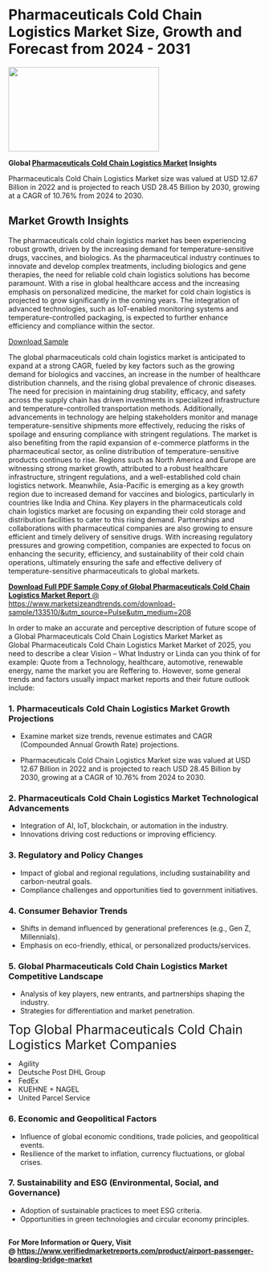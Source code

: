 <H1>Pharmaceuticals Cold Chain Logistics Market Size, Growth and Forecast from 2024 - 2031</H1><img class="aligncenter size-medium wp-image-584254" src="https://thirdeyenews.in/wp-content/uploads/2024/09/Global-Market-Research-300x168.jpeg" alt="" width="300" height="168" /><p><strong>Global&nbsp;<a href="https://www.marketsizeandtrends.com/download-sample/133510/&amp;utm_source=Pulse&amp;utm_medium=208">Pharmaceuticals Cold Chain Logistics Market</a> Insights</strong></p><p>Pharmaceuticals Cold Chain Logistics Market size was valued at USD 12.67 Billion in 2022 and is projected to reach USD 28.45 Billion by 2030, growing at a CAGR of 10.76% from 2024 to 2030.</p><p><h2>Market Growth Insights</h2> <p>The pharmaceuticals cold chain logistics market has been experiencing robust growth, driven by the increasing demand for temperature-sensitive drugs, vaccines, and biologics. As the pharmaceutical industry continues to innovate and develop complex treatments, including biologics and gene therapies, the need for reliable cold chain logistics solutions has become paramount. With a rise in global healthcare access and the increasing emphasis on personalized medicine, the market for cold chain logistics is projected to grow significantly in the coming years. The integration of advanced technologies, such as IoT-enabled monitoring systems and temperature-controlled packaging, is expected to further enhance efficiency and compliance within the sector.</p> <p><a href="#">Download Sample</a></p> <p>The global pharmaceuticals cold chain logistics market is anticipated to expand at a strong CAGR, fueled by key factors such as the growing demand for biologics and vaccines, an increase in the number of healthcare distribution channels, and the rising global prevalence of chronic diseases. The need for precision in maintaining drug stability, efficacy, and safety across the supply chain has driven investments in specialized infrastructure and temperature-controlled transportation methods. Additionally, advancements in technology are helping stakeholders monitor and manage temperature-sensitive shipments more effectively, reducing the risks of spoilage and ensuring compliance with stringent regulations. The market is also benefiting from the rapid expansion of e-commerce platforms in the pharmaceutical sector, as online distribution of temperature-sensitive products continues to rise. Regions such as North America and Europe are witnessing strong market growth, attributed to a robust healthcare infrastructure, stringent regulations, and a well-established cold chain logistics network. Meanwhile, Asia-Pacific is emerging as a key growth region due to increased demand for vaccines and biologics, particularly in countries like India and China. Key players in the pharmaceuticals cold chain logistics market are focusing on expanding their cold storage and distribution facilities to cater to this rising demand. Partnerships and collaborations with pharmaceutical companies are also growing to ensure efficient and timely delivery of sensitive drugs. With increasing regulatory pressures and growing competition, companies are expected to focus on enhancing the security, efficiency, and sustainability of their cold chain operations, ultimately ensuring the safe and effective delivery of temperature-sensitive pharmaceuticals to global markets.</p> <p><a href="#"></p><p><span class=""><strong>Download Full PDF Sample Copy of Global Pharmaceuticals Cold Chain Logistics Market Report</strong> @ <a href="https://www.marketsizeandtrends.com/download-sample/133510/&amp;utm_source=Pulse&amp;utm_medium=208" target="_blank">https://www.marketsizeandtrends.com/download-sample/133510/&amp;utm_source=Pulse&amp;utm_medium=208</a></span></p><p>In order to make an accurate and perceptive description of future scope of a Global&nbsp;Pharmaceuticals Cold Chain Logistics Market Market as Global&nbsp;Pharmaceuticals Cold Chain Logistics Market Market of 2025, you need to describe a clear Vision &ndash; What Industry or Linda can you think of for example: Quote from a Technology, healthcare, automotive, renewable energy, name the market you are Reffering to. However, some general trends and factors usually impact market reports and their future outlook include:</p><h3>1.&nbsp;<strong>Pharmaceuticals Cold Chain Logistics Market Growth Projections</strong></h3><ul><li>Examine market size trends, revenue estimates and CAGR (Compounded Annual Growth Rate) projections.</li><li><p>Pharmaceuticals Cold Chain Logistics Market size was valued at USD 12.67 Billion in 2022 and is projected to reach USD 28.45 Billion by 2030, growing at a CAGR of 10.76% from 2024 to 2030.</p></li></ul><h3>2.&nbsp;<strong>Pharmaceuticals Cold Chain Logistics Market Technological Advancements</strong></h3><ul><li>Integration of AI, IoT, blockchain, or automation in the industry.</li><li>Innovations driving cost reductions or improving efficiency.</li></ul><h3>3.&nbsp;<strong>Regulatory and Policy Changes</strong></h3><ul><li>Impact of global and regional regulations, including sustainability and carbon-neutral goals.</li><li>Compliance challenges and opportunities tied to government initiatives.</li></ul><h3>4.&nbsp;<strong>Consumer Behavior Trends</strong></h3><ul><li>Shifts in demand influenced by generational preferences (e.g., Gen Z, Millennials).</li><li>Emphasis on eco-friendly, ethical, or personalized products/services.</li></ul><h3>5.&nbsp;<strong>Global Pharmaceuticals Cold Chain Logistics Market Competitive Landscape</strong></h3><ul><li>Analysis of key players, new entrants, and partnerships shaping the industry.</li><li>Strategies for differentiation and market penetration.</li></ul><p data-pm-slice="1 1 []"><span style="color: inherit; font-family: inherit; font-size: 25px;">Top Global Pharmaceuticals Cold Chain Logistics Market Companies</span></p><div class="" data-test-id=""><p><li>Agility</li><li> Deutsche Post DHL Group</li><li> FedEx</li><li> KUEHNE + NAGEL</li><li> United Parcel Service</li></p></div><h3>6.&nbsp;<strong>Economic and Geopolitical Factors</strong></h3><ul><li>Influence of global economic conditions, trade policies, and geopolitical events.</li><li>Resilience of the market to inflation, currency fluctuations, or global crises.</li></ul><h3>7.&nbsp;<strong>Sustainability and ESG (Environmental, Social, and Governance)</strong></h3><ul><li>Adoption of sustainable practices to meet ESG criteria.</li><li>Opportunities in green technologies and circular economy principles.</li></ul><h2><strong style="font-size: 14px;">For More Information or Query, Visit @&nbsp;</strong><a style="background-color: #ffffff; font-size: 14px;" href="https://www.marketsizeandtrends.com/report/pharmaceuticals-cold-chain-logistics-market/" target="_blank">https://www.verifiedmarketreports.com/product/airport-passenger-boarding-bridge-market</a></h2>
